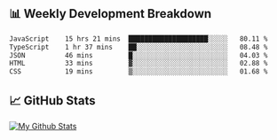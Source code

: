 ## 📊 Weekly Development Breakdown
<!--START_SECTION:waka-->

```txt
JavaScript    15 hrs 21 mins  ████████████████████░░░░░   80.11 %
TypeScript    1 hr 37 mins    ██░░░░░░░░░░░░░░░░░░░░░░░   08.48 %
JSON          46 mins         █░░░░░░░░░░░░░░░░░░░░░░░░   04.03 %
HTML          33 mins         ▓░░░░░░░░░░░░░░░░░░░░░░░░   02.88 %
CSS           19 mins         ▒░░░░░░░░░░░░░░░░░░░░░░░░   01.68 %
```

<!--END_SECTION:waka-->

## 📈 GitHub Stats
[![My Github Stats](https://github-readme-stats.vercel.app/api?username=triagung128&show_icons=true&hide=contribs,issues&count_private=true&theme=tokyonight)](https://github.com/triagung128)

<!-- [![Top Langs](https://github-readme-stats.vercel.app/api/top-langs/?username=triagung128&layout=compact)](https://github.com/triagung128) -->
